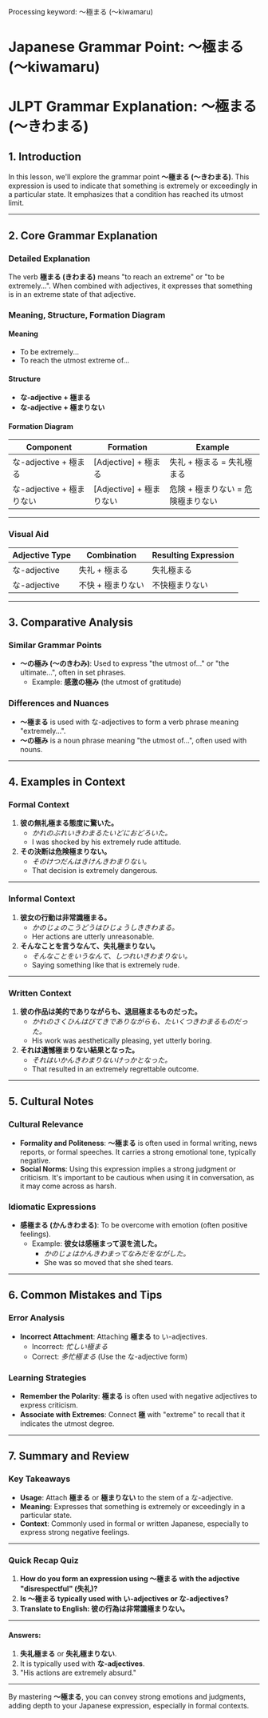 Processing keyword: ～極まる (〜kiwamaru)
# Japanese Grammar Point: ～極まる (〜kiwamaru)
# JLPT Grammar Explanation: ～極まる (〜きわまる)
## 1. Introduction
In this lesson, we'll explore the grammar point **～極まる (〜きわまる)**. This expression is used to indicate that something is extremely or exceedingly in a particular state. It emphasizes that a condition has reached its utmost limit.

---
## 2. Core Grammar Explanation
### Detailed Explanation
The verb **極まる (きわまる)** means "to reach an extreme" or "to be extremely...". When combined with adjectives, it expresses that something is in an extreme state of that adjective.
### Meaning, Structure, Formation Diagram
#### **Meaning**
- To be extremely...
- To reach the utmost extreme of...
#### **Structure**
- **な-adjective + 極まる**
- **な-adjective + 極まりない**
#### **Formation Diagram**
| Component                | Formation                    | Example                             |
|--------------------------|------------------------------|-------------------------------------|
| な-adjective + 極まる        | [Adjective] + 極まる          | 失礼 + 極まる = 失礼極まる             |
| な-adjective + 極まりない    | [Adjective] + 極まりない      | 危険 + 極まりない = 危険極まりない       |
---
### Visual Aid
| **Adjective Type** | **Combination**        | **Resulting Expression** |
|--------------------|------------------------|--------------------------|
| な-adjective        | 失礼 + 極まる          | 失礼極まる                |
| な-adjective        | 不快 + 極まりない      | 不快極まりない             |
---
## 3. Comparative Analysis
### Similar Grammar Points
- **～の極み (〜のきわみ)**: Used to express "the utmost of..." or "the ultimate...", often in set phrases.
  - Example: **感激の極み** (the utmost of gratitude)
### Differences and Nuances
- **～極まる** is used with な-adjectives to form a verb phrase meaning "extremely...".
- **～の極み** is a noun phrase meaning "the utmost of...", often used with nouns.
---
## 4. Examples in Context
### Formal Context
1. **彼の無礼極まる態度に驚いた。**
   - *かれのぶれいきわまるたいどにおどろいた。*
   - I was shocked by his extremely rude attitude.
2. **その決断は危険極まりない。**
   - *そのけつだんはきけんきわまりない。*
   - That decision is extremely dangerous.
---
### Informal Context
1. **彼女の行動は非常識極まる。**
   - *かのじょのこうどうはひじょうしききわまる。*
   - Her actions are utterly unreasonable.
2. **そんなことを言うなんて、失礼極まりない。**
   - *そんなことをいうなんて、しつれいきわまりない。*
   - Saying something like that is extremely rude.
---
### Written Context
1. **彼の作品は美的でありながらも、退屈極まるものだった。**
   - *かれのさくひんはびてきでありながらも、たいくつきわまるものだった。*
   - His work was aesthetically pleasing, yet utterly boring.
2. **それは遺憾極まりない結果となった。**
   - *それはいかんきわまりないけっかとなった。*
   - That resulted in an extremely regrettable outcome.
---
## 5. Cultural Notes
### Cultural Relevance
- **Formality and Politeness**: **～極まる** is often used in formal writing, news reports, or formal speeches. It carries a strong emotional tone, typically negative.
- **Social Norms**: Using this expression implies a strong judgment or criticism. It's important to be cautious when using it in conversation, as it may come across as harsh.
### Idiomatic Expressions
- **感極まる (かんきわまる)**: To be overcome with emotion (often positive feelings).
  - Example: **彼女は感極まって涙を流した。**
    - *かのじょはかんきわまってなみだをながした。*
    - She was so moved that she shed tears.
---
## 6. Common Mistakes and Tips
### Error Analysis
- **Incorrect Attachment**: Attaching **極まる** to い-adjectives.
  - Incorrect: *忙しい極まる*
  - Correct: *多忙極まる* (Use the な-adjective form)
### Learning Strategies
- **Remember the Polarity**: **極まる** is often used with negative adjectives to express criticism.
- **Associate with Extremes**: Connect **極** with "extreme" to recall that it indicates the utmost degree.
---
## 7. Summary and Review
### Key Takeaways
- **Usage**: Attach **極まる** or **極まりない** to the stem of a な-adjective.
- **Meaning**: Expresses that something is extremely or exceedingly in a particular state.
- **Context**: Commonly used in formal or written Japanese, especially to express strong negative feelings.
---
### Quick Recap Quiz
1. **How do you form an expression using ～極まる with the adjective "disrespectful" (失礼)?**
2. **Is ～極まる typically used with い-adjectives or な-adjectives?**
3. **Translate to English: 彼の行為は非常識極まりない。**
---
#### **Answers:**
1. **失礼極まる** or **失礼極まりない**.
2. It is typically used with **な-adjectives**.
3. "His actions are extremely absurd."
---
By mastering **～極まる**, you can convey strong emotions and judgments, adding depth to your Japanese expression, especially in formal contexts.
